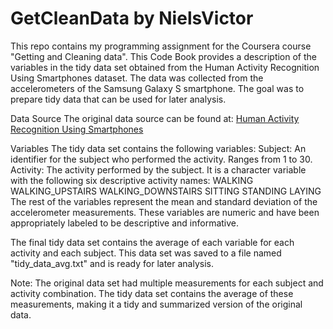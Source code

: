 # GetCleanData by NielsVictor

This repo contains my programming assignment for the Coursera course "Getting and Cleaning data".
This Code Book provides a description of the variables in the tidy data set obtained from the Human Activity Recognition Using Smartphones dataset. The data was collected from the accelerometers of the Samsung Galaxy S smartphone. The goal was to prepare tidy data that can be used for later analysis.

Data Source
The original data source can be found at: [Human Activity Recognition Using Smartphones](http://archive.ics.uci.edu/dataset/240/human+activity+recognition+using+smartphones)

Variables
The tidy data set contains the following variables:
Subject: An identifier for the subject who performed the activity. Ranges from 1 to 30.
Activity: The activity performed by the subject. It is a character variable with the following six descriptive activity names:
WALKING
WALKING_UPSTAIRS
WALKING_DOWNSTAIRS
SITTING
STANDING
LAYING
The rest of the variables represent the mean and standard deviation of the accelerometer measurements. These variables are numeric and have been appropriately labeled to be descriptive and informative.

The final tidy data set contains the average of each variable for each activity and each subject. This data set was saved to a file named "tidy_data_avg.txt" and is ready for later analysis.

Note: The original data set had multiple measurements for each subject and activity combination. The tidy data set contains the average of these measurements, making it a tidy and summarized version of the original data.
